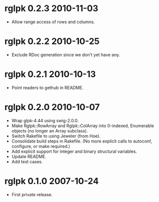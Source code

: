 # rglpk 0.2.3 2010-11-03

* Allow range access of rows and columns.

# rglpk 0.2.2 2010-10-25

* Exclude RDoc generation since we don't yet have any.

# rglpk 0.2.1 2010-10-13

* Point readers to gethub in README.

# rglpk 0.2.0 2010-10-07

* Wrap glpk-4.44 using swig-2.0.0.
* Make Rglpk::RowArray and Rglpk::ColArray into 0-indexed, Enumerable objects (no longer an Array subclass).
* Switch Rakefile to using Jeweler (from Hoe).
* Consolidate build steps in Rakefile.  (No more explicit calls to autoconf, configure, or make required.)
* Add explicit support for integer and binary structural variables.
* Update README.
* Add test cases.

# rglpk 0.1.0 2007-10-24

* First private release.
